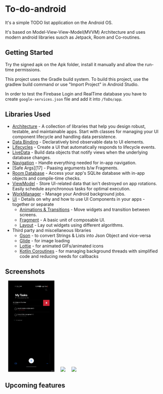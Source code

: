 To-do-android
=================

It's a simple TODO list application on the Android OS.

It's based on Model-View-View-Model(MVVM) Architecture and uses modern android libraries susch as Jetpack, Room and Co-routines.

Getting Started
---------------

Try the signed apk on the Apk folder, install it manually and allow the run-time permissions.

This project uses the Gradle build system. To build this project, use the gradlew build command or use "Import Project" in Android Studio.

In order to test the Firebase Login and RealTime database you have to create <code>google-services.json</code> file and add it into <code>/ToDo/app</code>.

Libraries Used
--------------

* [Architecture][1] - A collection of libraries that help you design robust, testable, and
  maintainable apps. Start with classes for managing your UI component lifecycle and handling data
  persistence.
* [Data Binding][2] - Declaratively bind observable data to UI elements.
* [Lifecycles][3] - Create a UI that automatically responds to lifecycle events.
* [LiveData][4] - Build data objects that notify views when the underlying database changes.
* [Navigation][5] - Handle everything needed for in-app navigation.
* [Safe Args][17] - Paasing arguments b/w Fragments.
* [Room Database][6] - Access your app's SQLite database with in-app objects and compile-time checks.
* [ViewModel][7] - Store UI-related data that isn't destroyed on app rotations. Easily schedule
     asynchronous tasks for optimal execution.
* [WorkManager][8] - Manage your Android background jobs.
* [UI][9] - Details on why and how to use UI Components in your apps - together or separate
  * [Animations & Transitions][10] - Move widgets and transition between screens.
  * [Fragment][11] - A basic unit of composable UI.
  * [Layout][12] - Lay out widgets using different algorithms.
* Third party and miscellaneous libraries
  * [Gson][13] -  to convert Strings & Lists into Json Object and vice-versa
  * [Glide][14] - for image loading
  * [Lottie][15] - for animated GIFs/animated icons
  * [Kotlin Coroutines][16] - for managing background threads with simplified code and reducing needs for callbacks


[0]: https://developer.android.com/jetpack/components
[1]: https://developer.android.com/jetpack/arch/
[2]: https://developer.android.com/topic/libraries/data-binding/
[3]: https://developer.android.com/topic/libraries/architecture/lifecycle
[4]: https://developer.android.com/topic/libraries/architecture/livedata
[5]: https://developer.android.com/topic/libraries/architecture/navigation/
[6]: https://developer.android.com/topic/libraries/architecture/room
[7]: https://developer.android.com/topic/libraries/architecture/viewmodel
[8]: https://developer.android.com/topic/libraries/architecture/workmanager
[9]: https://developer.android.com/guide/topics/ui
[10]: https://developer.android.com/training/animation/
[11]: https://developer.android.com/guide/components/fragments
[12]: https://developer.android.com/guide/topics/ui/declaring-layout
[13]: https://github.com/google/gson
[14]: https://bumptech.github.io/glide/
[15]: https://github.com/lottiefiles
[16]: https://kotlinlang.org/docs/reference/coroutines-overview.html

Screenshots
-----------

<img src="screenshots/swipe_to_delete.gif" width=30% hspace="10"><img src="https://j.gifs.com/Z8zkJ2.gif" width=30% hspace="10"><img src="screenshots/adding_files.gif" width=30% hspace="10">


Upcoming features
-----------------
